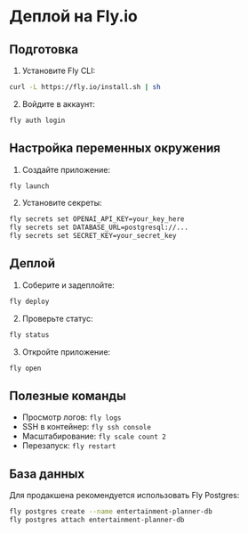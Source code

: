 # Деплой на Fly.io

## Подготовка

1. Установите Fly CLI:
```bash
curl -L https://fly.io/install.sh | sh
```

2. Войдите в аккаунт:
```bash
fly auth login
```

## Настройка переменных окружения

1. Создайте приложение:
```bash
fly launch
```

2. Установите секреты:
```bash
fly secrets set OPENAI_API_KEY=your_key_here
fly secrets set DATABASE_URL=postgresql://...
fly secrets set SECRET_KEY=your_secret_key
```

## Деплой

1. Соберите и задеплойте:
```bash
fly deploy
```

2. Проверьте статус:
```bash
fly status
```

3. Откройте приложение:
```bash
fly open
```

## Полезные команды

- Просмотр логов: `fly logs`
- SSH в контейнер: `fly ssh console`
- Масштабирование: `fly scale count 2`
- Перезапуск: `fly restart`

## База данных

Для продакшена рекомендуется использовать Fly Postgres:
```bash
fly postgres create --name entertainment-planner-db
fly postgres attach entertainment-planner-db
```
